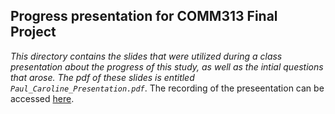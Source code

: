 ## Progress presentation for COMM313 Final Project
*This directory contains the slides that were utilized during a class presentation about the progress of this study, as well as the intial questions that arose. The pdf of these slides is entitled `Paul_Caroline_Presentation.pdf`*. The recording of the preseentation can be accessed [here](https://upenn.zoom.us/rec/play/M3syHBXVkjcqz492lHdCuKPuOQoEG2BqCJ9VfELwxYGFmoHG7AHvmRsu9YfE6K1NBEeucIrkXh6MVqZG.H0I4JHoUWBpT2z7L?startTime=1619503767000&_x_zm_rtaid=UKfVccOhStOMu-lKuzVKag.1620347229776.7a6b4fa0f3bda0299e85e50af75d5611&_x_zm_rhtaid=349).
